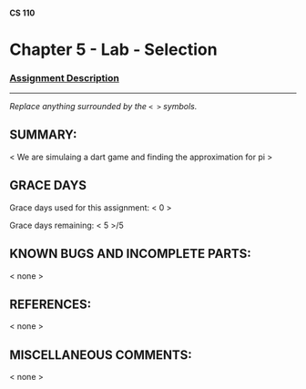 #### CS 110
# Chapter 5 - Lab - Selection

### [Assignment Description](https://docs.google.com/document/d/1QfPsRfo1kZoQw4p0DhjxZskNfE0eLAV6Z6SgPSleDM4/edit?usp=sharing)

***

_Replace anything surrounded by the `< >` symbols._

## SUMMARY:
 < We are simulaing a dart game and finding the approximation for pi >

## GRACE DAYS
Grace days used for this assignment: < 0 >

Grace days remaining: < 5 >/5

## KNOWN BUGS AND INCOMPLETE PARTS:
 < none >

## REFERENCES:
 < none >

## MISCELLANEOUS COMMENTS:
 < none >
